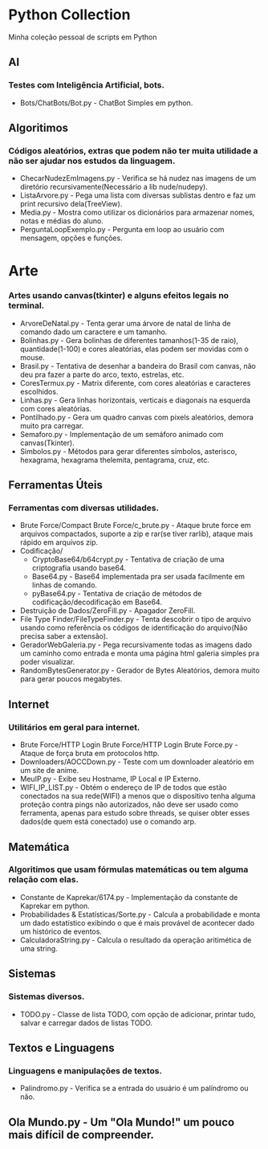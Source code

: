 # Python Collection
Minha coleção pessoal de scripts em Python
## AI
### Testes com Inteligência Artificial, bots.
 * Bots/ChatBots/Bot.py - ChatBot Simples em python.

## Algoritimos
### Códigos aleatórios, extras que podem não ter muita utilidade a não ser ajudar nos estudos da linguagem.
 * ChecarNudezEmImagens.py - Verifica se há nudez nas imagens de um diretório recursivamente(Necessário a lib nude/nudepy).
 * ListaArvore.py - Pega uma lista com diversas sublistas dentro e faz um print recursivo dela(TreeView).
 * Media.py - Mostra como utilizar os dicionários para armazenar nomes, notas e médias do aluno.
 * PerguntaLoopExemplo.py - Pergunta em loop ao usuário com mensagem, opções e funções.

# Arte
### Artes usando canvas(tkinter) e alguns efeitos legais no terminal.
 * ArvoreDeNatal.py - Tenta gerar uma árvore de natal de linha de comando dado um caractere e um tamanho.
 * Bolinhas.py - Gera bolinhas de diferentes tamanhos(1-35 de raio), quantidade(1-100) e cores aleatórias, elas podem ser movidas com o mouse.
 * Brasil.py - Tentativa de desenhar a bandeira do Brasil com canvas, não deu pra fazer a parte do arco, texto, estrelas, etc.
 * CoresTermux.py - Matrix diferente, com cores aleatórias e caracteres escolhidos.
 * Linhas.py - Gera linhas horizontais, verticais e diagonais na esquerda com cores aleatórias.
 * Pontilhado.py - Gera um quadro canvas com pixels aleatórios, demora muito pra carregar.
 * Semaforo.py - Implementação de um semáforo animado com canvas(Tkinter).
 * Simbolos.py - Métodos para gerar diferentes símbolos, asterisco, hexagrama, hexagrama thelemita, pentagrama, cruz, etc.

## Ferramentas Úteis
### Ferramentas com diversas utilidades.
 * Brute Force/Compact Brute Force/c_brute.py - Ataque brute force em arquivos compactados, suporte a zip e rar(se tiver rarlib), ataque mais rápido em arquivos zip.
 * Codificação/
   * CryptoBase64/b64crypt.py - Tentativa de criação de uma criptografia usando base64.
   * Base64.py - Base64 implementada pra ser usada facilmente em linhas de comando.
   * pyBase64.py - Tentativa de criação de métodos de codificação/decodificação em Base64.
 * Destruição de Dados/ZeroFill.py - Apagador ZeroFill.
 * File Type Finder/FileTypeFinder.py - Tenta descobrir o tipo de arquivo usando como referência os códigos de identificação do arquivo(Não precisa saber a extensão).
 * GeradorWebGaleria.py - Pega recursivamente todas as imagens dado um caminho como entrada e monta uma página html galeria simples pra poder visualizar.
 * RandomBytesGenerator.py - Gerador de Bytes Aleatórios, demora muito para gerar poucos megabytes.

## Internet
### Utilitários em geral para internet.
 * Brute Force/HTTP Login Brute Force/HTTP Login Brute Force.py - Ataque de força bruta em protocolos http.
 * Downloaders/AOCCDown.py - Teste com um downloader aleatório em um site de anime.
 * MeuIP.py - Exibe seu Hostname, IP Local e IP Externo.
 * WIFI_IP_LIST.py - Obtém o endereço de IP de todos que estão conectados na sua rede(WIFI) a menos que o dispositivo tenha alguma proteção contra pings não autorizados, não deve ser usado como ferramenta, apenas para estudo sobre threads, se quiser obter esses dados(de quem está conectado) use o comando arp.

## Matemática
### Algoritimos que usam fórmulas matemáticas ou tem alguma relação com elas.
 * Constante de Kaprekar/6174.py - Implementação da constante de Kaprekar em python.
 * Probabilidades & Estatísticas/Sorte.py - Calcula a probabilidade e monta um dado estatístico exibindo o que é mais provável de acontecer dado um histórico de eventos.
 * CalculadoraString.py - Calcula o resultado da operação aritimética de uma string.

## Sistemas
### Sistemas diversos.
 * TODO.py - Classe de lista TODO, com opção de adicionar, printar tudo, salvar e carregar dados de listas TODO.

## Textos e Linguagens
### Linguagens e manipulações de textos.
 * Palindromo.py - Verifica se a entrada do usuário é um palíndromo ou não.

## Ola Mundo.py - Um "Ola Mundo!" um pouco mais difícil de compreender.
